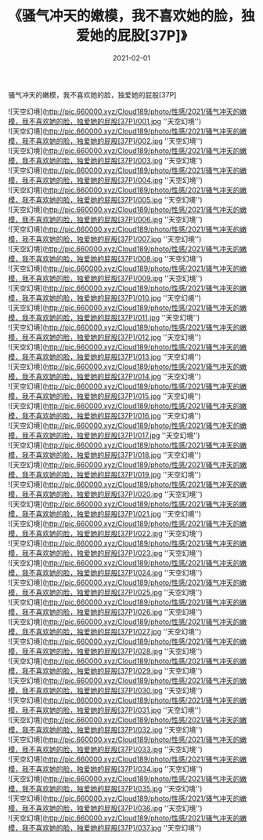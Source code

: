 ﻿---
layout: post
title:  《骚气冲天的嫩模，我不喜欢她的脸，独爱她的屁股[37P]》
date:   2021-02-01
img: http://pic.660000.xyz/Cloud189/photo/性感/2021/骚气冲天的嫩模，我不喜欢她的脸，独爱她的屁股[37P]/000.jpg
categories: [美女, 性感, 泳衣]
---

骚气冲天的嫩模，我不喜欢她的脸，独爱她的屁股[37P]



![天空幻境](http://pic.660000.xyz/Cloud189/photo/性感/2021/骚气冲天的嫩模，我不喜欢她的脸，独爱她的屁股[37P]/001.jpg ''天空幻境'') <br>
![天空幻境](http://pic.660000.xyz/Cloud189/photo/性感/2021/骚气冲天的嫩模，我不喜欢她的脸，独爱她的屁股[37P]/002.jpg ''天空幻境'') <br>
![天空幻境](http://pic.660000.xyz/Cloud189/photo/性感/2021/骚气冲天的嫩模，我不喜欢她的脸，独爱她的屁股[37P]/003.jpg ''天空幻境'') <br>
![天空幻境](http://pic.660000.xyz/Cloud189/photo/性感/2021/骚气冲天的嫩模，我不喜欢她的脸，独爱她的屁股[37P]/004.jpg ''天空幻境'') <br>
![天空幻境](http://pic.660000.xyz/Cloud189/photo/性感/2021/骚气冲天的嫩模，我不喜欢她的脸，独爱她的屁股[37P]/005.jpg ''天空幻境'') <br>
![天空幻境](http://pic.660000.xyz/Cloud189/photo/性感/2021/骚气冲天的嫩模，我不喜欢她的脸，独爱她的屁股[37P]/006.jpg ''天空幻境'') <br>
![天空幻境](http://pic.660000.xyz/Cloud189/photo/性感/2021/骚气冲天的嫩模，我不喜欢她的脸，独爱她的屁股[37P]/007.jpg ''天空幻境'') <br>
![天空幻境](http://pic.660000.xyz/Cloud189/photo/性感/2021/骚气冲天的嫩模，我不喜欢她的脸，独爱她的屁股[37P]/008.jpg ''天空幻境'') <br>
![天空幻境](http://pic.660000.xyz/Cloud189/photo/性感/2021/骚气冲天的嫩模，我不喜欢她的脸，独爱她的屁股[37P]/009.jpg ''天空幻境'') <br>
![天空幻境](http://pic.660000.xyz/Cloud189/photo/性感/2021/骚气冲天的嫩模，我不喜欢她的脸，独爱她的屁股[37P]/010.jpg ''天空幻境'') <br>
![天空幻境](http://pic.660000.xyz/Cloud189/photo/性感/2021/骚气冲天的嫩模，我不喜欢她的脸，独爱她的屁股[37P]/011.jpg ''天空幻境'') <br>
![天空幻境](http://pic.660000.xyz/Cloud189/photo/性感/2021/骚气冲天的嫩模，我不喜欢她的脸，独爱她的屁股[37P]/012.jpg ''天空幻境'') <br>
![天空幻境](http://pic.660000.xyz/Cloud189/photo/性感/2021/骚气冲天的嫩模，我不喜欢她的脸，独爱她的屁股[37P]/013.jpg ''天空幻境'') <br>
![天空幻境](http://pic.660000.xyz/Cloud189/photo/性感/2021/骚气冲天的嫩模，我不喜欢她的脸，独爱她的屁股[37P]/014.jpg ''天空幻境'') <br>
![天空幻境](http://pic.660000.xyz/Cloud189/photo/性感/2021/骚气冲天的嫩模，我不喜欢她的脸，独爱她的屁股[37P]/015.jpg ''天空幻境'') <br>
![天空幻境](http://pic.660000.xyz/Cloud189/photo/性感/2021/骚气冲天的嫩模，我不喜欢她的脸，独爱她的屁股[37P]/016.jpg ''天空幻境'') <br>
![天空幻境](http://pic.660000.xyz/Cloud189/photo/性感/2021/骚气冲天的嫩模，我不喜欢她的脸，独爱她的屁股[37P]/017.jpg ''天空幻境'') <br>
![天空幻境](http://pic.660000.xyz/Cloud189/photo/性感/2021/骚气冲天的嫩模，我不喜欢她的脸，独爱她的屁股[37P]/018.jpg ''天空幻境'') <br>
![天空幻境](http://pic.660000.xyz/Cloud189/photo/性感/2021/骚气冲天的嫩模，我不喜欢她的脸，独爱她的屁股[37P]/019.jpg ''天空幻境'') <br>
![天空幻境](http://pic.660000.xyz/Cloud189/photo/性感/2021/骚气冲天的嫩模，我不喜欢她的脸，独爱她的屁股[37P]/020.jpg ''天空幻境'') <br>
![天空幻境](http://pic.660000.xyz/Cloud189/photo/性感/2021/骚气冲天的嫩模，我不喜欢她的脸，独爱她的屁股[37P]/021.jpg ''天空幻境'') <br>
![天空幻境](http://pic.660000.xyz/Cloud189/photo/性感/2021/骚气冲天的嫩模，我不喜欢她的脸，独爱她的屁股[37P]/022.jpg ''天空幻境'') <br>
![天空幻境](http://pic.660000.xyz/Cloud189/photo/性感/2021/骚气冲天的嫩模，我不喜欢她的脸，独爱她的屁股[37P]/023.jpg ''天空幻境'') <br>
![天空幻境](http://pic.660000.xyz/Cloud189/photo/性感/2021/骚气冲天的嫩模，我不喜欢她的脸，独爱她的屁股[37P]/024.jpg ''天空幻境'') <br>
![天空幻境](http://pic.660000.xyz/Cloud189/photo/性感/2021/骚气冲天的嫩模，我不喜欢她的脸，独爱她的屁股[37P]/025.jpg ''天空幻境'') <br>
![天空幻境](http://pic.660000.xyz/Cloud189/photo/性感/2021/骚气冲天的嫩模，我不喜欢她的脸，独爱她的屁股[37P]/026.jpg ''天空幻境'') <br>
![天空幻境](http://pic.660000.xyz/Cloud189/photo/性感/2021/骚气冲天的嫩模，我不喜欢她的脸，独爱她的屁股[37P]/027.jpg ''天空幻境'') <br>
![天空幻境](http://pic.660000.xyz/Cloud189/photo/性感/2021/骚气冲天的嫩模，我不喜欢她的脸，独爱她的屁股[37P]/028.jpg ''天空幻境'') <br>
![天空幻境](http://pic.660000.xyz/Cloud189/photo/性感/2021/骚气冲天的嫩模，我不喜欢她的脸，独爱她的屁股[37P]/029.jpg ''天空幻境'') <br>
![天空幻境](http://pic.660000.xyz/Cloud189/photo/性感/2021/骚气冲天的嫩模，我不喜欢她的脸，独爱她的屁股[37P]/030.jpg ''天空幻境'') <br>
![天空幻境](http://pic.660000.xyz/Cloud189/photo/性感/2021/骚气冲天的嫩模，我不喜欢她的脸，独爱她的屁股[37P]/031.jpg ''天空幻境'') <br>
![天空幻境](http://pic.660000.xyz/Cloud189/photo/性感/2021/骚气冲天的嫩模，我不喜欢她的脸，独爱她的屁股[37P]/032.jpg ''天空幻境'') <br>
![天空幻境](http://pic.660000.xyz/Cloud189/photo/性感/2021/骚气冲天的嫩模，我不喜欢她的脸，独爱她的屁股[37P]/033.jpg ''天空幻境'') <br>
![天空幻境](http://pic.660000.xyz/Cloud189/photo/性感/2021/骚气冲天的嫩模，我不喜欢她的脸，独爱她的屁股[37P]/034.jpg ''天空幻境'') <br>
![天空幻境](http://pic.660000.xyz/Cloud189/photo/性感/2021/骚气冲天的嫩模，我不喜欢她的脸，独爱她的屁股[37P]/035.jpg ''天空幻境'') <br>
![天空幻境](http://pic.660000.xyz/Cloud189/photo/性感/2021/骚气冲天的嫩模，我不喜欢她的脸，独爱她的屁股[37P]/036.jpg ''天空幻境'') <br>
![天空幻境](http://pic.660000.xyz/Cloud189/photo/性感/2021/骚气冲天的嫩模，我不喜欢她的脸，独爱她的屁股[37P]/037.jpg ''天空幻境'') <br>